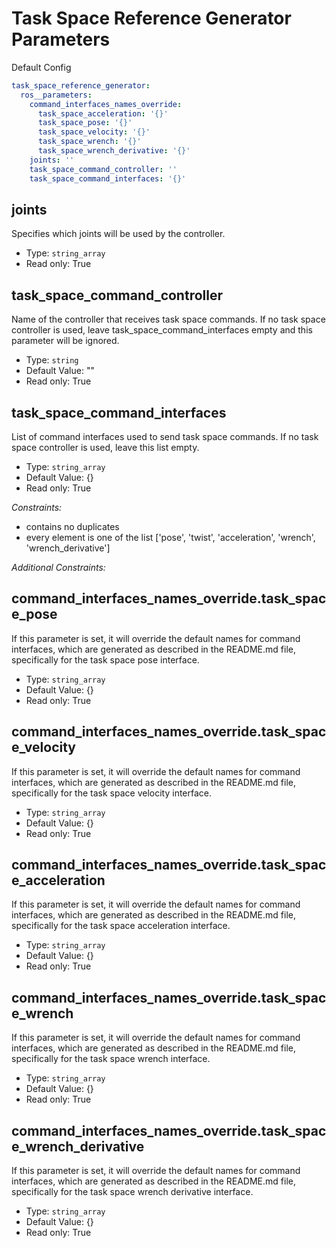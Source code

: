 # Task Space Reference Generator Parameters

Default Config
```yaml
task_space_reference_generator:
  ros__parameters:
    command_interfaces_names_override:
      task_space_acceleration: '{}'
      task_space_pose: '{}'
      task_space_velocity: '{}'
      task_space_wrench: '{}'
      task_space_wrench_derivative: '{}'
    joints: ''
    task_space_command_controller: ''
    task_space_command_interfaces: '{}'

```

## joints

Specifies which joints will be used by the controller.

* Type: `string_array`
* Read only: True

## task_space_command_controller

Name of the controller that receives task space commands. If no task space controller is used, leave task_space_command_interfaces empty and this parameter will be ignored.

* Type: `string`
* Default Value: ""
* Read only: True

## task_space_command_interfaces

List of command interfaces used to send task space commands. If no task space controller is used, leave this list empty.

* Type: `string_array`
* Default Value: {}
* Read only: True

*Constraints:*
 - contains no duplicates
 - every element is one of the list ['pose', 'twist', 'acceleration', 'wrench', 'wrench_derivative']

*Additional Constraints:*



## command_interfaces_names_override.task_space_pose

If this parameter is set, it will override the default names for command interfaces, which are generated as described in the README.md file, specifically for the task space pose interface.

* Type: `string_array`
* Default Value: {}
* Read only: True

## command_interfaces_names_override.task_space_velocity

If this parameter is set, it will override the default names for command interfaces, which are generated as described in the README.md file, specifically for the task space velocity interface.

* Type: `string_array`
* Default Value: {}
* Read only: True

## command_interfaces_names_override.task_space_acceleration

If this parameter is set, it will override the default names for command interfaces, which are generated as described in the README.md file, specifically for the task space acceleration interface.

* Type: `string_array`
* Default Value: {}
* Read only: True

## command_interfaces_names_override.task_space_wrench

If this parameter is set, it will override the default names for command interfaces, which are generated as described in the README.md file, specifically for the task space wrench interface.

* Type: `string_array`
* Default Value: {}
* Read only: True

## command_interfaces_names_override.task_space_wrench_derivative

If this parameter is set, it will override the default names for command interfaces, which are generated as described in the README.md file, specifically for the task space wrench derivative interface.

* Type: `string_array`
* Default Value: {}
* Read only: True

